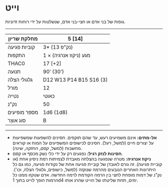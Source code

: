 # וייט

גופות של בני אדם או חצי-בני אדם, שנשלטות על ידי רוחות זדוניות.

------

| מחלקת שריון     | 5 [14]                   |
| ---------------- | ------------------------ |
| קוביות פגיעה     | 3* (13 נק"פ)             |
| התקפות           | 1 × מגע (ניקוז אנרגיה)   |
| THAC0            | 17 [+2]                  |
| תנועה            | 90’ (30’)                |
| גלגולי הצלה      | D12 W13 P14 B15 S16 (3)  |
| מורל             | 12                       |
| נטייה            | כאוטי                    |
| נק"נ             | 50                       |
| מספר מופיעים     | 1d6 (1d8)                |
| סוג אוצר         | B                        |

------

- **אל-מתים:** אינם משמיעים רעש, עד שהם תוקפים. חסינים להשפעות שמשפיעות על יצורים חיים (למשל, רעל). חסינים לכישופים המשפיעים על המוח או קוראים מחשבות (למשל, *קסם*, *החזקה*, *שינה*).
- **חסינות לנזק רגיל:** נפגעים רק על ידי כלי נשק מכסף או קסם.
- **ניקוז אנרגיה:** מטרה שנפגעה בהצלחה מאבדת לצמיתות רמת ניסיון אחת (או קוביית פגיעה). זה גורם לאובדן של קוביית פגיעה אחת של נקודות פגיעה, כמו גם כל היתרונות האחרים הנובעים מהרמה שנוקזה (למשל, כישופים, גלגולי הצלה, וכו'). נק"נ של דמות מופחת לחצי בין הרמה הקודמת לרמה החדשה. אדם שנוקזו ממנו כל הרמות הופך לוייט בתוך 1d4 ימים, תחת שליטתו של הוייט שהרג אותו.
